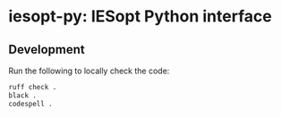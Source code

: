 # iesopt-py: IESopt Python interface

## Development

Run the following to locally check the code:

```bash
ruff check .
black .
codespell .
```
